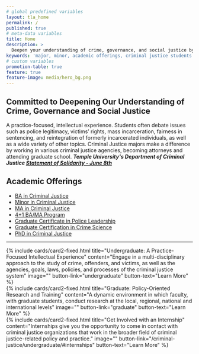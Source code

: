 ```yaml
---
# global predefined variables
layout: tla_home
permalink: /
published: true
# meta-data variables
title: Home
description: >
  Deepen your understanding of crime, governance, and social justice by learning how the courts, law enforcement, and corrections function and impact society. Major, Minor, and view our academic offerings in Criminal Justice at Temple University’s College of Liberal Arts.
keywords: 'major, minor, academic offerings, criminal justice students'
# custom variables
promotion-table: true
feature: true
feature-image: media/hero_bg.png
---
```

## Committed to Deepening Our Understanding of Crime, Governance and Social Justice
A practice-focused, intellectual experience. Students often debate issues such as police legitimacy, victims’ rights, mass incarceration, fairness in sentencing, and reintegration of formerly incarcerated individuals, as well as a wide variety of other topics. Criminal Justice majors make a difference by working in various criminal justice agencies, becoming attorneys and attending graduate school.
**_Temple University's Department of Criminal Justice [Statement of Solidarity - June 8th](
https://liberalarts.temple.edu/sites/liberalarts/files/Statement%2Bof%2BSolidarity%2Bfrom%2Bthe%2BTemple%2BUniversity%2BDepartment%2Bof%2BCriminal%2BJustice%2B%25282%2529.pdf)_**
        
## Academic Offerings
- [BA in Criminal Justice](https://www.temple.edu/academics/degree-programs/criminal-justice-major-la-cj-ba)
- [Minor in Criminal Justice](http://bulletin.temple.edu/undergraduate/liberal-arts/criminal-justice/minor-criminal-justice/)
- [MA in Criminal Justice](https://www.temple.edu/academics/degree-programs/criminal-justice-ma-la-cj-ma)
- [4+1 BA/MA Program](https://liberalarts.temple.edu/ba-criminal-justice-ma-criminal-justice)
- [Graduate Certificate in Police Leadership](http://bulletin.temple.edu/graduate/scd/cla/police-leadership-certificate/)
- [Graduate Certification in Crime Science](http://bulletin.temple.edu/graduate/scd/cla/crime-science-certificate/)
- [PhD in Criminal Justice](https://www.temple.edu/academics/degree-programs/criminal-justice-phd-la-cj-phd)

___

<div class="row row-wide">
  <div class="col m12 l4">{% include cards/card2-fixed.html
    title="Undergraduate: A Practice-Focused Intellectual Experience"
    content="Engage in a multi-disciplinary approach to the study of crime, offenders, and victims, as well as the agencies, goals, laws, policies, and processes of the criminal justice system"
    image=""
    button-link="undergraduate"
    button-text="Learn More" %}
  </div>
  <div class="row row-wide">
    <div class="col m12 l4">{% include cards/card2-fixed.html
      title="Graduate: Policy-Oriented Research and Training"
      content="A dynamic environment in which faculty, with graduate students, conduct research at the local, regional, national and international levels"
      image=""
      button-link="graduate"
      button-text="Learn More" %}
    </div>
    <div class="row row-wide">
      <div class="col m12 l4">{% include cards/card2-fixed.html
        title="Get Involved with an Internship"
        content="Internships give you the opportunity to come in contact with criminal justice organizations that work in the broader field of criminal justice-related policy and practice."
        image=""
        button-link="/criminal-justice/undergraduate/#internships"
        button-text="Learn More" %}
      </div>
</div>
